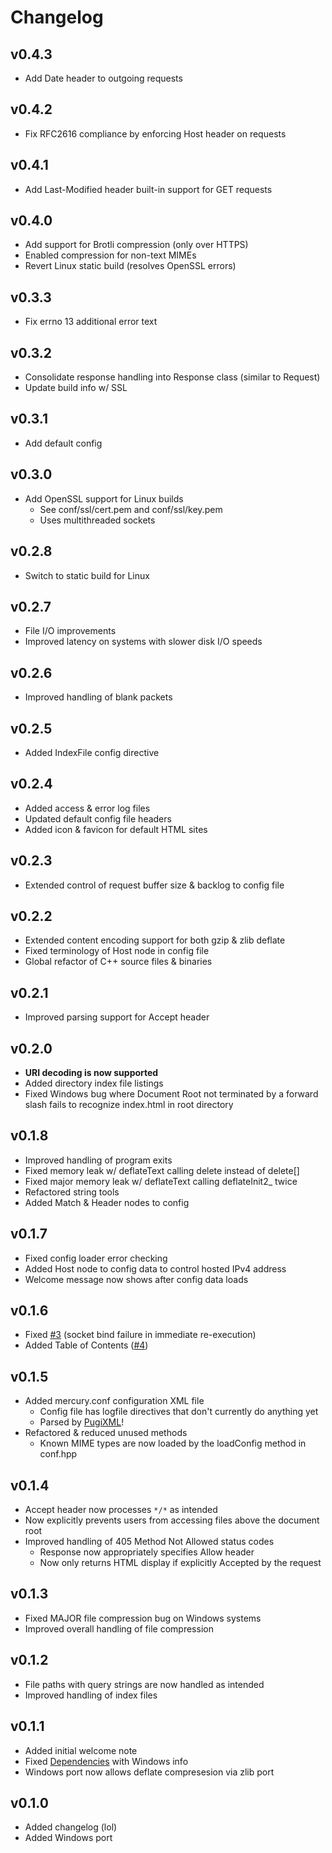 # Changelog

## v0.4.3
- Add Date header to outgoing requests

## v0.4.2
- Fix RFC2616 compliance by enforcing Host header on requests

## v0.4.1
- Add Last-Modified header built-in support for GET requests

## v0.4.0
- Add support for Brotli compression (only over HTTPS)
- Enabled compression for non-text MIMEs
- Revert Linux static build (resolves OpenSSL errors)

## v0.3.3
- Fix errno 13 additional error text

## v0.3.2
- Consolidate response handling into Response class (similar to Request)
- Update build info w/ SSL

## v0.3.1
- Add default config

## v0.3.0
- Add OpenSSL support for Linux builds
    - See conf/ssl/cert.pem and conf/ssl/key.pem
    - Uses multithreaded sockets

## v0.2.8
- Switch to static build for Linux

## v0.2.7
- File I/O improvements
- Improved latency on systems with slower disk I/O speeds

## v0.2.6
- Improved handling of blank packets

## v0.2.5
- Added IndexFile config directive

## v0.2.4
- Added access & error log files
- Updated default config file headers
- Added icon & favicon for default HTML sites

## v0.2.3
- Extended control of request buffer size & backlog to config file

## v0.2.2
- Extended content encoding support for both gzip & zlib deflate
- Fixed terminology of Host node in config file
- Global refactor of C++ source files & binaries

## v0.2.1
- Improved parsing support for Accept header

## v0.2.0
- **URI decoding is now supported**
- Added directory index file listings
- Fixed Windows bug where Document Root not terminated by a forward slash fails to recognize index.html in root directory

## v0.1.8
- Improved handling of program exits
- Fixed memory leak w/ deflateText calling delete instead of delete[]
- Fixed major memory leak w/ deflateText calling deflateInit2_ twice
- Refactored string tools
- Added Match & Header nodes to config

## v0.1.7
- Fixed config loader error checking
- Added Host node to config data to control hosted IPv4 address
- Welcome message now shows after config data loads

## v0.1.6
- Fixed [#3](https://github.com/travis-heavener/mercury/issues/3) (socket bind failure in immediate re-execution)
- Added Table of Contents ([#4](https://github.com/travis-heavener/mercury/issues/4))

## v0.1.5
- Added mercury.conf configuration XML file
    - Config file has logfile directives that don't currently do anything yet
    - Parsed by [PugiXML](https://github.com/zeux/pugixml)!
- Refactored & reduced unused methods
    - Known MIME types are now loaded by the loadConfig method in conf.hpp

## v0.1.4
- Accept header now processes `*/*` as intended
- Now explicitly prevents users from accessing files above the document root
- Improved handling of 405 Method Not Allowed status codes
    - Response now appropriately specifies Allow header
    - Now only returns HTML display if explicitly Accepted by the request

## v0.1.3
- Fixed MAJOR file compression bug on Windows systems
- Improved overall handling of file compression

## v0.1.2
- File paths with query strings are now handled as intended
- Improved handling of index files

## v0.1.1
- Added initial welcome note
- Fixed [Dependencies](README.md#build-info) with Windows info
- Windows port now allows deflate compresesion via zlib port

## v0.1.0
- Added changelog (lol)
- Added Windows port
